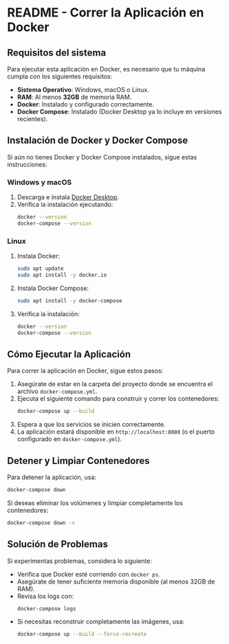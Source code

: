 # README - Correr la Aplicación en Docker

## Requisitos del sistema
Para ejecutar esta aplicación en Docker, es necesario que tu máquina cumpla con los siguientes requisitos:

- **Sistema Operativo**: Windows, macOS o Linux.
- **RAM**: Al menos **32GB** de memoria RAM.
- **Docker**: Instalado y configurado correctamente.
- **Docker Compose**: Instalado (Docker Desktop ya lo incluye en versiones recientes).

## Instalación de Docker y Docker Compose
Si aún no tienes Docker y Docker Compose instalados, sigue estas instrucciones:

### Windows y macOS
1. Descarga e instala [Docker Desktop](https://www.docker.com/products/docker-desktop/).
2. Verifica la instalación ejecutando:
   ```sh
   docker --version
   docker-compose --version
   ```

### Linux
1. Instala Docker:
   ```sh
   sudo apt update
   sudo apt install -y docker.io
   ```
2. Instala Docker Compose:
   ```sh
   sudo apt install -y docker-compose
   ```
3. Verifica la instalación:
   ```sh
   docker --version
   docker-compose --version
   ```
   
## Cómo Ejecutar la Aplicación
Para correr la aplicación en Docker, sigue estos pasos:

1. Asegúrate de estar en la carpeta del proyecto donde se encuentra el archivo `docker-compose.yml`.
2. Ejecuta el siguiente comando para construir y correr los contenedores:
   ```sh
   docker-compose up --build
   ```
3. Espera a que los servicios se inicien correctamente.
4. La aplicación estará disponible en `http://localhost:8080` (o el puerto configurado en `docker-compose.yml`).

## Detener y Limpiar Contenedores
Para detener la aplicación, usa:
```sh
docker-compose down
```
Si deseas eliminar los volúmenes y limpiar completamente los contenedores:
```sh
docker-compose down -v
```

## Solución de Problemas
Si experimentas problemas, considera lo siguiente:
- Verifica que Docker esté corriendo con `docker ps`.
- Asegúrate de tener suficiente memoria disponible (al menos 32GB de RAM).
- Revisa los logs con:
  ```sh
  docker-compose logs
  ```
- Si necesitas reconstruir completamente las imágenes, usa:
  ```sh
  docker-compose up --build --force-recreate
  ```
